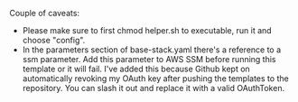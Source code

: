 Couple of caveats:
- Please make sure to first chmod helper.sh to executable, run it and choose "config".
- In the parameters section of base-stack.yaml there's a reference to a ssm parameter. Add this parameter to AWS SSM before     running this template or it will fail. I've added this because Github kept on automatically revoking my OAuth key after       pushing the templates to the repository. You can slash it out and replace it with a valid OAuthToken. 

